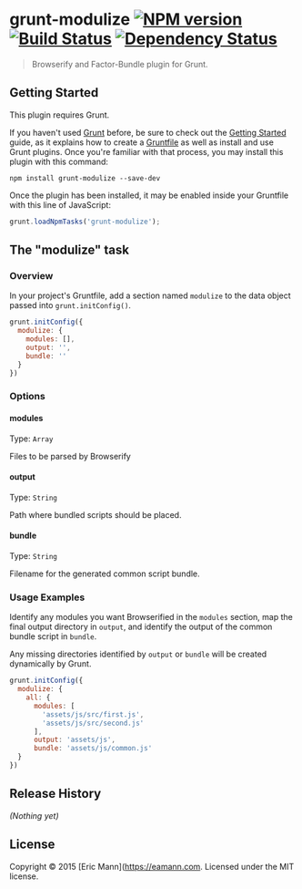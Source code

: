 # grunt-modulize [![NPM version][npm-image]][npm-url] [![Build Status][travis-image]][travis-url] [![Dependency Status][daviddm-image]][daviddm-url]

> Browserify and Factor-Bundle plugin for Grunt.

## Getting Started
This plugin requires Grunt.

If you haven't used [Grunt](http://gruntjs.com/) before, be sure to check out the [Getting Started](http://gruntjs.com/getting-started) guide, as it explains how to create a [Gruntfile](http://gruntjs.com/sample-gruntfile) as well as install and use Grunt plugins. Once you're familiar with that process, you may install this plugin with this command:

```shell
npm install grunt-modulize --save-dev
```

Once the plugin has been installed, it may be enabled inside your Gruntfile with this line of JavaScript:

```js
grunt.loadNpmTasks('grunt-modulize');
```

## The "modulize" task

### Overview
In your project's Gruntfile, add a section named `modulize` to the data object passed into `grunt.initConfig()`.

```js
grunt.initConfig({
  modulize: {
    modules: [],
    output: '',
    bundle: ''
  }
})
```

### Options

#### modules
Type: `Array`

Files to be parsed by Browserify

#### output
Type: `String`

Path where bundled scripts should be placed.

#### bundle
Type: `String`

Filename for the generated common script bundle.

### Usage Examples

Identify any modules you want Browserified in the `modules` section, map the final output directory in `output`, and identify the output of the common bundle script in `bundle`.

Any missing directories identified by `output` or `bundle` will be created dynamically by Grunt.

```js
grunt.initConfig({
  modulize: {
    all: {
      modules: [
        'assets/js/src/first.js',
        'assets/js/src/second.js'
      ],
      output: 'assets/js',
      bundle: 'assets/js/common.js'
  }
})
```

## Release History
_(Nothing yet)_

## License
Copyright © 2015 [Eric Mann](https://eamann.com. Licensed under the MIT license.

[npm-image]: https://badge.fury.io/js/grunt-modulize.svg
[npm-url]: https://npmjs.org/package/grunt-modulize
[travis-image]: https://travis-ci.org/ericmann/grunt-modulize.svg?branch=master
[travis-url]: https://travis-ci.org/ericmann/grunt-modulize
[daviddm-image]: https://david-dm.org/ericmann/grunt-modulize.svg?theme=shields.io
[daviddm-url]: https://david-dm.org/ericmann/grunt-modulize